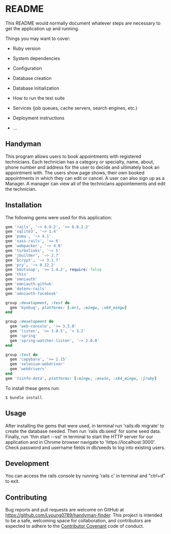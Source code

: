 # README

This README would normally document whatever steps are necessary to get the
application up and running.

Things you may want to cover:

* Ruby version

* System dependencies

* Configuration

* Database creation

* Database initialization

* How to run the test suite

* Services (job queues, cache servers, search engines, etc.)

* Deployment instructions

* ...

## Handyman 

This program allows users to book appointments with registered technicians. Each technician has a category or specialty, name, about, phone number and address for the user to decide and ultimately book an appointment with. The users show page shows, their own booked appointments in which they can edit or cancel. A user can also sign up as a Manager. A manager can view all of the technicians appointements and edit the technician. 


## Installation

The following gems were used for this application:

```ruby
gem 'rails', '~> 6.0.2', '>= 6.0.2.2'
gem 'sqlite3', '~> 1.4'
gem 'puma', '~> 4.1'
gem 'sass-rails', '>= 6'
gem 'webpacker', '~> 4.0'
gem 'turbolinks', '~> 5'
gem 'jbuilder', '~> 2.7'
gem 'bcrypt', '~> 3.1.7'
gem 'pry', '~> 0.12.2'
gem 'bootsnap', '>= 1.4.2', require: false
gem 'thin'
gem 'omniauth'
gem 'omniauth-github'
gem 'dotenv-rails'
gem 'omniauth-facebook'

group :development, :test do
  gem 'byebug', platforms: [:mri, :mingw, :x64_mingw]
end

group :development do
  gem 'web-console', '>= 3.3.0'
  gem 'listen', '>= 3.0.5', '< 3.2'
  gem 'spring'
  gem 'spring-watcher-listen', '~> 2.0.0'
end

group :test do
  gem 'capybara', '>= 2.15'
  gem 'selenium-webdriver'
  gem 'webdrivers'
end
gem 'tzinfo-data', platforms: [:mingw, :mswin, :x64_mingw, :jruby]
```

To install these gems run:

    $ bundle install 



## Usage

After installing the gems that were used, in terminal run 'rails:db migrate' to create the database needed. Then run 'rails db:seed' for some seed data. Finally, run 'thin start --ssl' in terminal to start the HTTP server for our application and in Chrome browser navigate to 'https://localhost:3000'. 
Check password and username fields in db/seeds to log into existing users.

## Development

You can access the rails console by running 'rails c' in terminal and "ctrl+d" to exit. 

## Contributing

Bug reports and pull requests are welcome on GitHub at https://github.com/Lyoung0789/handyman-finder. This project is intended to be a safe, welcoming space for collaboration, and contributors are expected to adhere to the [Contributor Covenant](http://contributor-covenant.org) code of conduct.